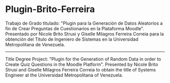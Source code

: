 # Plugin-Brito-Ferreira

Trabajo de Grado titulado: "Plugin para la Generación de Datos Aleatorios a fin de Crear Preguntas de Cuestionarios en la Plataforma Moodle". Presentado por Nicole Brito Strusi y Giselle Milagros Ferreira Correia para la obtención del Título de Ingeniero de Sistemas en la Universidad Metropolitana de Venezuela.

------------------------------------------------------------------------------------------------------------

Title Degree Project: "Plugin for the Generation of Random Data in order to Create Quiz Questions in the Moodle Platform". Presented by Nicole Brito Strusi and Giselle Milagros Ferreira Correia to obtain the title of Systems Engineer at the Universidad Metropolitana of Venezuela.
